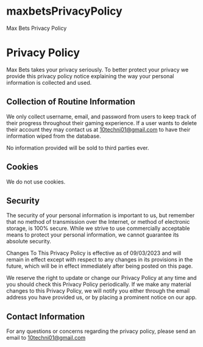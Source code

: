# maxbetsPrivacyPolicy
Max Bets Privacy Policy


# Privacy Policy

Max Bets takes your privacy seriously. To better protect your privacy we provide this privacy policy notice explaining the way your personal information is collected and used.

## Collection of Routine Information

We only collect username, email, and password from users to keep track of their progress throughout their gaming experience. If a user wants to delete their account they may contact us at 10techni01@gmail.com to have their information wiped from the database.

No information provided will be sold to third parties ever.

## Cookies

We do not use cookies.

## Security

The security of your personal information is important to us, but remember that no method of transmission over the Internet, or method of electronic storage, is 100% secure. While we strive to use commercially acceptable means to protect your personal information, we cannot guarantee its absolute security.

Changes To This Privacy Policy is effective as of 09/03/2023 and will remain in effect except with respect to any changes in its provisions in the future, which will be in effect immediately after being posted on this page.

We reserve the right to update or change our Privacy Policy at any time and you should check this Privacy Policy periodically. If we make any material changes to this Privacy Policy, we will notify you either through the email address you have provided us, or by placing a prominent notice on our app.

## Contact Information

For any questions or concerns regarding the privacy policy, please send an email to 10techni01@gmail.com
